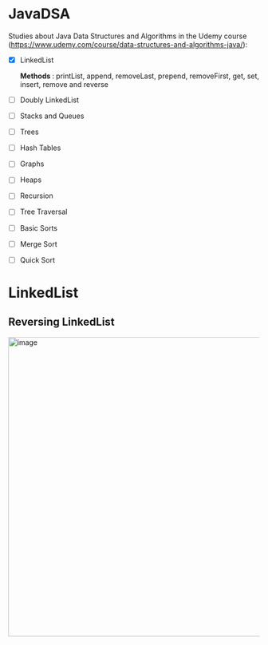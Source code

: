 # JavaDSA

Studies about Java Data Structures and Algorithms in the Udemy course (https://www.udemy.com/course/data-structures-and-algorithms-java/):

- [X] LinkedList
      <p><b> Methods </b>: printList, append, removeLast, prepend, removeFirst, get, set, insert, remove and reverse
- [ ] Doubly LinkedList
- [ ] Stacks and Queues
- [ ] Trees
- [ ] Hash Tables
- [ ] Graphs
- [ ] Heaps
- [ ] Recursion
- [ ] Tree Traversal
- [ ] Basic Sorts
- [ ] Merge Sort
- [ ] Quick Sort


# LinkedList
## Reversing LinkedList
<img width="600" alt="image" src="https://github.com/user-attachments/assets/4d842317-6b9f-4766-9b2b-591b5a68b6f8" />



